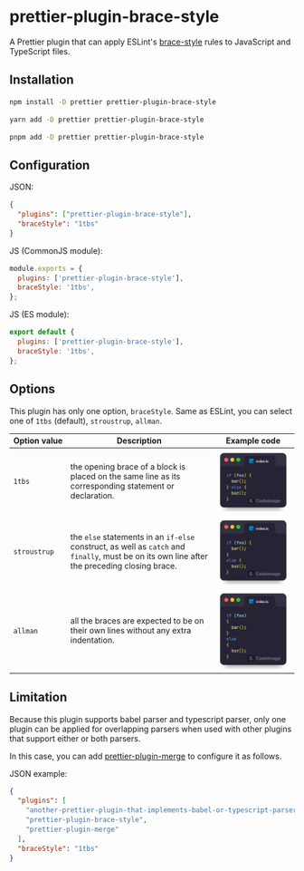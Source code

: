# prettier-plugin-brace-style

A Prettier plugin that can apply ESLint's [brace-style](https://eslint.org/docs/latest/rules/brace-style) rules to JavaScript and TypeScript files.

## Installation

```sh
npm install -D prettier prettier-plugin-brace-style
```

```sh
yarn add -D prettier prettier-plugin-brace-style
```

```sh
pnpm add -D prettier prettier-plugin-brace-style
```

## Configuration

JSON:

```json
{
  "plugins": ["prettier-plugin-brace-style"],
  "braceStyle": "1tbs"
}
```

JS (CommonJS module):

```javascript
module.exports = {
  plugins: ['prettier-plugin-brace-style'],
  braceStyle: '1tbs',
};
```

JS (ES module):

```javascript
export default {
  plugins: ['prettier-plugin-brace-style'],
  braceStyle: '1tbs',
};
```

## Options

This plugin has only one option, `braceStyle`. Same as ESLint, you can select one of `1tbs` (default), `stroustrup`, `allman`.

<!-- prettier-ignore -->
Option&nbsp;value | Description | Example&nbsp;code
--- | --- | ---
`1tbs` | the opening brace of a block is placed on the same line as its corresponding statement or declaration. | ![example code of 1tbs option](.github/1tbs.png)
`stroustrup` | the `else` statements in an `if-else` construct, as well as `catch` and `finally`, must be on its own line after the preceding closing brace. | ![example code of stroustrup option](.github/stroustrup.png)
`allman` | all the braces are expected to be on their own lines without any extra indentation. | ![example code of allman option](.github/allman.png)

## Limitation

Because this plugin supports babel parser and typescript parser, only one plugin can be applied for overlapping parsers when used with other plugins that support either or both parsers.

In this case, you can add [prettier-plugin-merge](https://github.com/ony3000/prettier-plugin-merge) to configure it as follows.

JSON example:

```json
{
  "plugins": [
    "another-prettier-plugin-that-implements-babel-or-typescript-parser",
    "prettier-plugin-brace-style",
    "prettier-plugin-merge"
  ],
  "braceStyle": "1tbs"
}
```
